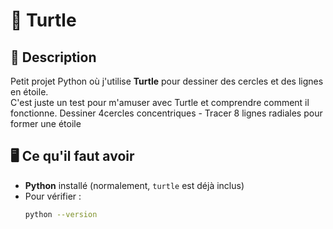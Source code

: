 # 🐢 **Turtle**

## 📌 **Description**
Petit projet Python où j'utilise **Turtle** pour dessiner des cercles et des lignes en étoile.  
C'est juste un test pour m'amuser avec Turtle et comprendre comment il fonctionne.
Dessiner 4cercles concentriques - Tracer 8 lignes radiales pour former une étoile

## 🖥️ **Ce qu'il faut avoir**
- **Python** installé (normalement, `turtle` est déjà inclus)
- Pour vérifier :
  ```sh
  python --version


